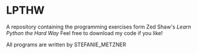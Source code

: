 # LPTHW
  A repository containing the programming exercises form Zed Shaw's
  *Learn Python the
  Hard Way*
  Feel free to download my code if you like!

  All programs are written by STEFANIE_METZNER
